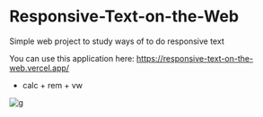 # Responsive-Text-on-the-Web

Simple web project to study ways of to do responsive text

You can use this application here: https://responsive-text-on-the-web.vercel.app/

- calc + rem + vw

![g](images/CPT2203171947-1149x740.gif)

